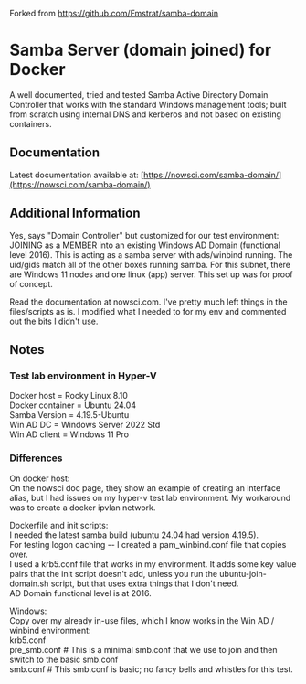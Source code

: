 Forked from https://github.com/Fmstrat/samba-domain  

# Samba Server (domain joined) for Docker
  
A well documented, tried and tested Samba Active Directory Domain Controller that works with the standard Windows management tools; built from scratch using internal DNS and kerberos and not based on existing containers.
  
  
## Documentation

Latest documentation available at: [https://nowsci.com/samba-domain/](https://nowsci.com/samba-domain/)


## Additional Information

Yes, says "Domain Controller" but customized for our test environment:  JOINING as a MEMBER into an existing Windows AD Domain (functional level 2016).
This is acting as a samba server with ads/winbind running.  The uid/gids match all of the other boxes running samba.
For this subnet, there are Windows 11 nodes and one linux (app) server.  This set up was for proof of concept.   
  
Read the documentation at nowsci.com.  I've pretty much left things in the files/scripts as is.  I modified what I needed to for my env and commented out the bits I didn't use.

## Notes
  
### Test lab environment in Hyper-V 
Docker host = Rocky Linux 8.10  
Docker container = Ubuntu 24.04  
Samba Version = 4.19.5-Ubuntu  
Win AD DC = Windows Server 2022 Std  
Win AD client = Windows 11 Pro  
  
   
### Differences
On docker host:  
On the nowsci doc page, they show an example of creating an interface alias, but I had issues on my hyper-v test lab environment.  My workaround was to create a docker ipvlan network.  
  
Dockerfile and init scripts:  
I needed the latest samba build (ubuntu 24.04 had version 4.19.5).  
For testing logon caching -- I created a pam_winbind.conf file that copies over.  
I used a krb5.conf file that works in my environment.  It adds some key value pairs that the init script doesn't add, unless you run the ubuntu-join-domain.sh script, but that uses extra things that I don't need.  
AD Domain functional level is at 2016.  
  
  
Windows:   
Copy over my already in-use files, which I know works in the Win AD / winbind environment:  
krb5.conf  
pre_smb.conf # This is a minimal smb.conf that we use to join and then switch to the basic smb.conf  
smb.conf  # This smb.conf is basic; no fancy bells and whistles for this test.  
   

